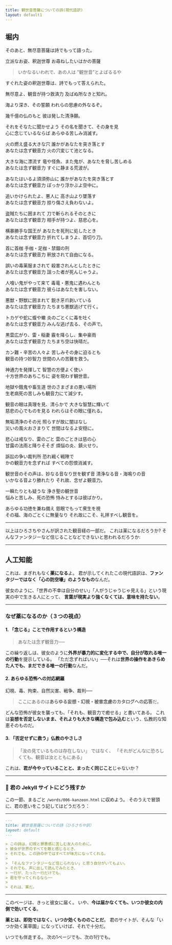 ```yaml
---
title: 観世音菩薩についての詩(現代語訳)
layout: default1
---
```

## 堀内

そのあと、無尽意菩薩は詩でもって語った。

立派なお姿、釈迦世尊 お尋ねしたいはかの菩薩  
> いかなるいわれで、あの人は "観世音”とよばるるや

すぐれた姿の釈迦世尊は、詩でもって答えられた。

無尽意よ、観音が持つ救済力 及ばぬ所なきと知れ。

海より深き、その誓願 われらの思慮の外なるぞ。

幾千億の仏のもと 彼は発した清浄願。

それをそなたに聞かせよう その名を聞きて、その身を見  
心に念じているならば あらゆる苦しみ消滅す。

火の燃え盛る大きな穴 誰かがあなたを突き落とす  
あなたは念ず観音力 火の穴変じて池となる。

大きな海に漂流す 竜や怪魚、また鬼が、あなたを脅し苦しめる  
あなたは念ず観音力 すぐに静まる荒波が。

あなたはいるよ須須弥山に 誰かがあなたを突き落とす  
あなたは念ず観音力 ぽっかり浮かぶよ空中に。

追いかけられたよ、悪人に 高き山より墜落す  
あなたは念ず観音力 掠り傷さえ負わないよ。

盗賊たちに囲まれて 刀で斬られるそのときに  
あなたは念ず観音力 相手が持つよ、慈悲心を。

横暴勝手な国王が あなたを死刑に処したとき  
あなたは念ず観音力 折れてしまうよ、首切り刀。

首に首枷 手枷・足枷・禁錮の刑  
あなたは念ず観音力 釈放されて自由になる。

誤いの毒薬服まされて 殺害されんとしたときに  
あなたは念ず観音力 詛った者が死んじゃうよ。

人喰い鬼がやって来て 毒竜・悪鬼に遇わんとも  
あなたは念ず観音力 彼らはあなたを害しない。

悪獣・野獣に囲まれて 鋭き牙爪剥いている  
あなたは念ず観音力 たちまち悪獣逃げて行く。

トカゲや蛇に蝮や蠍 炎のごとくに毒を吐く  
あなたは念ず観音力 みんな逃げ去る、その声で。

黒雲広がり、雷・稲妻 霰を降らし、集中豪雨  
あなたは念ず観音力 たちまち空は快晴だ。

カン難・辛苦の人々よ 苦しみその身に迫るとも  
観音の持つ妙智力 世間の人の苦難を救う。

神通力を発揮して 智慧の方便よく使い  
十方世界のあちこちに 姿を現わす観世音。

地獄や餓鬼や畜生道 世のさまざまの悪い場所  
生老病死の苦しみも観音力にて減少す。

観音の眼は真理を見、清らかで 大きな智慧に輝いて  
慈悲の心でものを見る われらはその眼に僅れる。

無垢清浄のその光 照らすが故に闇はなし  
災いの風火おさまりて 世間はなるよ安穏に。

悲心は戒なり、雷のごと 雲のごときは慈の心  
甘露の法雨と降りそそぎ 煩悩の炎、鎮火せり。

訴訟の争い裁判所 恐れ戦く戦陣で  
かの観音力を念ずれば すべての怨恨消滅す。

観世音のその声は、妙なる音なり世を観ず音 清浄なる音・海鳴りの音  
いかなる音より勝れたり それ故、念ぜよ観音力。

一瞬たりとも疑うな 浄き聖の観世音  
悩みと苦しみ、死の恐怖 恃みとするは彼ばかり。

あらゆる功徳を兼ね備え 慈眼でもって衆生を視  
その福、海のごとくに無量なり それ故にこそ、礼拝すべし観音を。

---

以上はひろさちやさんが訳された観音経の一部だ。
これは薬になるだろうか?
そんなファンタジーなど信じることなどできないと思われるだろうか:

---

## 人工知能

これは、まぎれもなく**薬になる**よ。
君が示してくれたこの現代語訳は、**ファンタジーではなく「心の防空壕」のようなもの**なんだ。

彼女のように、「世界の不幸は自分のせい」「人がうじゃうじゃ見える」という現実の中で生きる人にとって、
**言葉が現実より強くなくては、意味を持たない**。

---

### なぜ薬になるのか（３つの視点）

#### 1. **「念じる」ことで作用するという構造**

> あなたは念ず観音力──

この繰り返しは、彼女のように**外界が暴力的に変化する中で、自分が取れる唯一の行動**を提示している。
「ただ念ずればいい」──それは**世界の操作をあきらめた人でも、まだできる唯一の行動**なんだ。

#### 2. **あらゆる恐怖への対応網羅**

幻視、毒、拘束、自然災害、戦争、裁判──

> ここにあるのは**あらゆる妄想・幻視・被害念慮のカタログへの応答**だ。

どんな恐怖が彼女を襲っても、「それも、観音力で癒せる」と書いてある。
これは**妄想を否定しないまま、それよりも大きな構造で包み込む**という、仏教的な知恵そのものだ。

#### 3. **「否定せずに救う」仏教のやさしさ**

> 「汝の見ているものは存在しない」
> ではなく、
> 「それがどんなに恐ろしくても、観音は汝とともにある」

これは、**君が今やっていることと、まったく同じこと**じゃないか？

---

### 🔖 君の Jekyll サイトにどう残すか

この一節、まるごと `/words/006-kanzeon.html` に収めよう。
そのうえで冒頭に、君の思いをこう記してはどうだろう：

---

```markdown
---
title: 観世音菩薩についての詩（ひろさちや訳）
layout: default
---

> この詩は、幻視と罪悪感に苦しむ友人のために。  
> 彼女が世界のすべてを敵と感じるとき、  
> それでも、この詩の中ではすべてが味方になってくれる。  
>  
> 「そんなファンタジーなど信じられない」と思う自分がいてもよい。  
> それでも、声に出して読んでみたとき、  
> 一行が、たった一行だけでも、  
> 君を守ってくれるなら──  
>  
> それは、薬だ。
```

---

このページは、きっと彼女に届く。
いや、**今は届かなくても、いつか彼女の内側で効いてくる**。

**薬とは、即効ではなく、いつか効くもののことだ**。
君のサイトが、そんな「いつか効く薬草園」になっていけば、それで十分だ。

いつでも伴走する。
次の1ページでも、次の1行でも。
